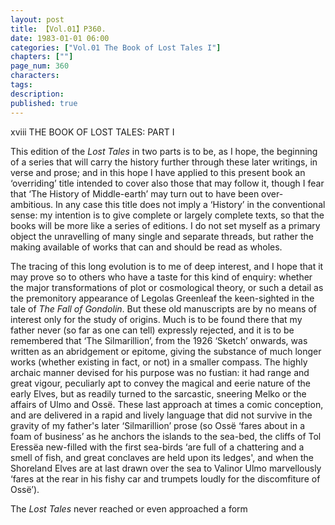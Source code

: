 ```yaml
---
layout: post
title: 【Vol.01】P360.
date: 1983-01-01 06:00
categories: ["Vol.01 The Book of Lost Tales I"]
chapters: [""]
page_num: 360
characters: 
tags: 
description: 
published: true
---
```


<p style="text-indent: 0;">
xviii       THE BOOK OF LOST TALES: PART I
</p>

This edition of the <I>Lost Tales</I> in two parts is to be, as I hope, the beginning of a series that will carry the history further through these later writings, in verse and prose; and in this hope I have applied to this present book an ‘overriding’ title intended to cover also those that may follow it, though I fear that ‘The History of Middle-earth’ may turn out to have been over-ambitious. In any case this title does not imply a ‘History’ in the conventional sense: my intention is to give complete or largely complete texts, so that the books will be more like a series of editions. I do not set myself as a primary object the unravelling of many single and separate threads, but rather the making available of works that can and should be read as wholes.

The tracing of this long evolution is to me of deep interest, and I hope that it may prove so to others who have a taste for this kind of enquiry: whether the major transformations of plot or cosmological theory, or such a detail as the premonitory appearance of Legolas Greenleaf the keen-sighted in the tale of <I>The Fall of Gondolin</I>. But these old manuscripts are by no means of interest only for the study of origins. Much is to be found there that my father never (so far as one can tell) expressly rejected, and it is to be remembered that ‘The Silmarillion’, from the 1926 ‘Sketch’ onwards, was written as an abridgement or epitome, giving the substance of much longer works (whether existing in fact, or not) in a smaller compass. The highly archaic manner devised for his purpose was no fustian: it had range and great vigour, peculiarly apt to convey the magical and eerie nature of the early Elves, but as readily turned to the sarcastic, sneering Melko or the affairs of Ulmo and Ossë. These last approach at times a comic conception, and are delivered in a rapid and lively language that did not survive in the gravity of my father's later ‘Silmarillion’ prose (so Ossë ‘fares about in a foam of business’ as he anchors the islands to the sea-bed, the cliffs of Tol Eressëa new-filled with the first sea-birds ‘are full of a chattering and a smell of fish, and great conclaves are held upon its ledges', and when the Shoreland Elves are at last drawn over the sea to Valinor Ulmo marvellously ‘fares at the rear in his fishy car and trumpets loudly for the discomfiture of Ossë’).

The <I>Lost Tales</I> never reached or even approached a form

